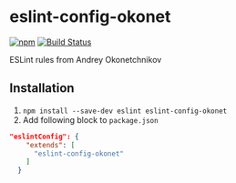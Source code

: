 # eslint-config-okonet

[![npm](https://img.shields.io/npm/v/eslint-config-okonet.svg)](https://www.npmjs.com/package/eslint-config-okonet)
[![Build Status](https://travis-ci.org/okonet/eslint-config-okonet.svg)](https://travis-ci.org/okonet/eslint-config-okonet)

ESLint rules from Andrey Okonetchnikov

## Installation

1. `npm install --save-dev eslint eslint-config-okonet`
2. Add following block to `package.json`

```json
"eslintConfig": {
    "extends": [
      "eslint-config-okonet"
    ]
  }
```
